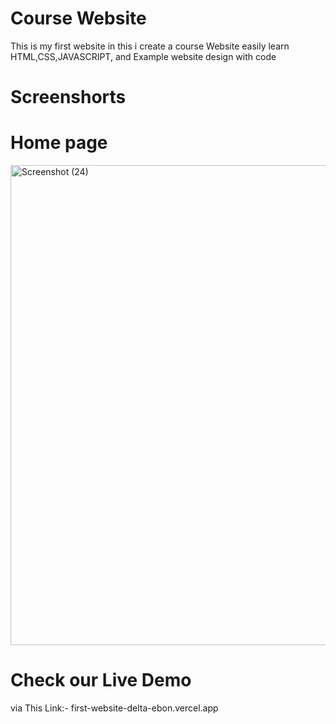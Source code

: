 # Course Website
This is my first website 
in this i create a course Website easily learn HTML,CSS,JAVASCRIPT, and Example website design with code 

# Screenshorts

# Home page
<img width="1366" height="768" alt="Screenshot (24)" src="https://github.com/user-attachments/assets/30126f84-0622-4e02-9a65-b6c7311a9198" />

# Check our Live Demo 
via This Link:- first-website-delta-ebon.vercel.app
